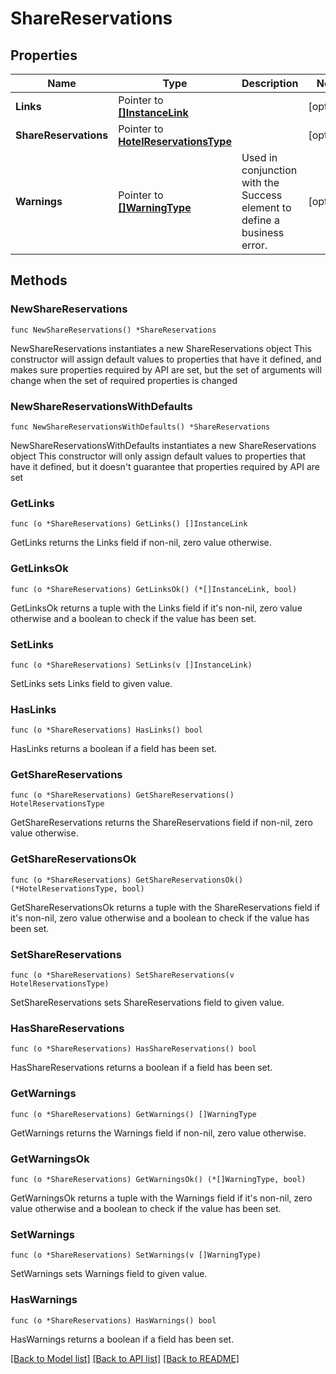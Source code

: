 # ShareReservations

## Properties

Name | Type | Description | Notes
------------ | ------------- | ------------- | -------------
**Links** | Pointer to [**[]InstanceLink**](InstanceLink.md) |  | [optional] 
**ShareReservations** | Pointer to [**HotelReservationsType**](HotelReservationsType.md) |  | [optional] 
**Warnings** | Pointer to [**[]WarningType**](WarningType.md) | Used in conjunction with the Success element to define a business error. | [optional] 

## Methods

### NewShareReservations

`func NewShareReservations() *ShareReservations`

NewShareReservations instantiates a new ShareReservations object
This constructor will assign default values to properties that have it defined,
and makes sure properties required by API are set, but the set of arguments
will change when the set of required properties is changed

### NewShareReservationsWithDefaults

`func NewShareReservationsWithDefaults() *ShareReservations`

NewShareReservationsWithDefaults instantiates a new ShareReservations object
This constructor will only assign default values to properties that have it defined,
but it doesn't guarantee that properties required by API are set

### GetLinks

`func (o *ShareReservations) GetLinks() []InstanceLink`

GetLinks returns the Links field if non-nil, zero value otherwise.

### GetLinksOk

`func (o *ShareReservations) GetLinksOk() (*[]InstanceLink, bool)`

GetLinksOk returns a tuple with the Links field if it's non-nil, zero value otherwise
and a boolean to check if the value has been set.

### SetLinks

`func (o *ShareReservations) SetLinks(v []InstanceLink)`

SetLinks sets Links field to given value.

### HasLinks

`func (o *ShareReservations) HasLinks() bool`

HasLinks returns a boolean if a field has been set.

### GetShareReservations

`func (o *ShareReservations) GetShareReservations() HotelReservationsType`

GetShareReservations returns the ShareReservations field if non-nil, zero value otherwise.

### GetShareReservationsOk

`func (o *ShareReservations) GetShareReservationsOk() (*HotelReservationsType, bool)`

GetShareReservationsOk returns a tuple with the ShareReservations field if it's non-nil, zero value otherwise
and a boolean to check if the value has been set.

### SetShareReservations

`func (o *ShareReservations) SetShareReservations(v HotelReservationsType)`

SetShareReservations sets ShareReservations field to given value.

### HasShareReservations

`func (o *ShareReservations) HasShareReservations() bool`

HasShareReservations returns a boolean if a field has been set.

### GetWarnings

`func (o *ShareReservations) GetWarnings() []WarningType`

GetWarnings returns the Warnings field if non-nil, zero value otherwise.

### GetWarningsOk

`func (o *ShareReservations) GetWarningsOk() (*[]WarningType, bool)`

GetWarningsOk returns a tuple with the Warnings field if it's non-nil, zero value otherwise
and a boolean to check if the value has been set.

### SetWarnings

`func (o *ShareReservations) SetWarnings(v []WarningType)`

SetWarnings sets Warnings field to given value.

### HasWarnings

`func (o *ShareReservations) HasWarnings() bool`

HasWarnings returns a boolean if a field has been set.


[[Back to Model list]](../README.md#documentation-for-models) [[Back to API list]](../README.md#documentation-for-api-endpoints) [[Back to README]](../README.md)



